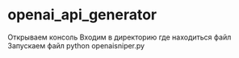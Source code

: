 # openai_api_generator
Открываем консоль
Входим в директорию где находиться файл
Запускаем файл python openaisniper.py
